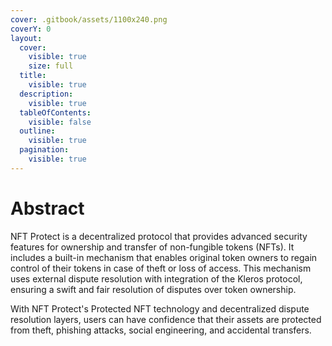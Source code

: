 ```yaml
---
cover: .gitbook/assets/1100x240.png
coverY: 0
layout:
  cover:
    visible: true
    size: full
  title:
    visible: true
  description:
    visible: true
  tableOfContents:
    visible: false
  outline:
    visible: true
  pagination:
    visible: true
---
```


# Abstract

NFT Protect is a decentralized protocol that provides advanced security features for ownership and transfer of non-fungible tokens (NFTs). It includes a built-in mechanism that enables original token owners to regain control of their tokens in case of theft or loss of access. This mechanism uses external dispute resolution with integration of the Kleros protocol, ensuring a swift and fair resolution of disputes over token ownership.

With NFT Protect's Protected NFT technology and decentralized dispute resolution layers, users can have confidence that their assets are protected from theft, phishing attacks, social engineering, and accidental transfers.
